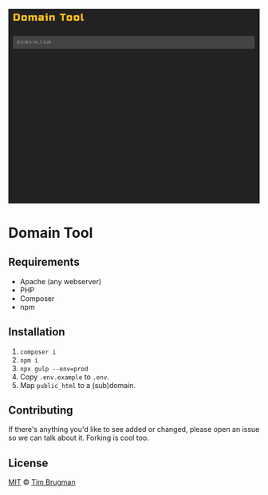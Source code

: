 ![Demo](/demo.gif)

# Domain Tool

## Requirements

- Apache (any webserver)
- PHP
- Composer
- npm

## Installation

1. `composer i`
1. `npm i`
1. `npx gulp --env=prod`
1. Copy `.env.example` to `.env`.
1. Map `public_html` to a (sub)domain.

## Contributing

If there's anything you'd like to see added or changed, please open an issue so we can talk about it. Forking is cool too.

## License

[MIT](/LICENSE) &copy; [Tim Brugman](https://timbr.dev/)